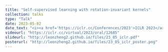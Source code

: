 ```yaml
---
title: "Self-supervised learning with rotation-invariant kernels"
collection: talks
type: "Talk"
date: 2023-05-02
date_text: "<i><a href='https://iclr.cc/Conferences/2023'>ICLR 2023</a></i>, May 2022"
videourl: "https://iclr.cc/virtual/2023/oral/12685"
slideurl: "http://leonzheng2.github.io/files/23_05_iclr.pdf"
posterurl: "http://leonzheng2.github.io/files/23_05_iclr_poster.png"
---
```

